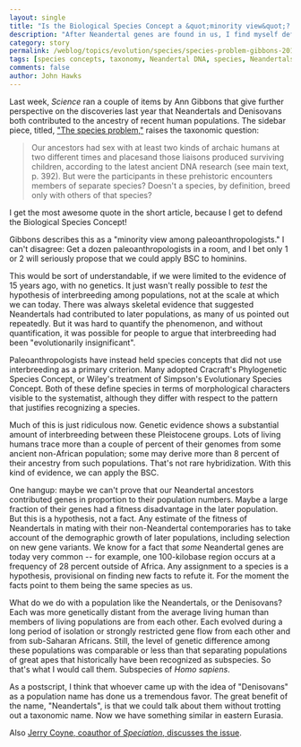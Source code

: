 ```yaml
---
layout: single 
title: "Is the Biological Species Concept a &quot;minority view&quot;? " 
description: "After Neandertal genes are found in us, I find myself defending the obvious idea that they&#39;re Homo sapiens." 
category: story
permalink: /weblog/topics/evolution/species/species-problem-gibbons-2011.html
tags: [species concepts, taxonomy, Neandertal DNA, species, Neandertals, Denisova] 
comments: false 
author: John Hawks 
---
```


Last week, <i>Science</i> ran a couple of items by Ann Gibbons that give further perspective on the discoveries last year that Neandertals and Denisovans both contributed to the ancestry of recent human populations. The sidebar piece, titled, <a href="http://dx.doi.org/10.1126/science.331.6016.394">"The species problem,"</a> raises the taxonomic question: 

<blockquote>Our ancestors had sex with at least two kinds of archaic humans at two different times and placesand those liaisons produced surviving children, according to the latest ancient DNA research (see main text, p. 392). But were the participants in these prehistoric encounters members of separate species? Doesn't a species, by definition, breed only with others of that species?</blockquote>

I get the most awesome quote in the short article, because I get to defend the Biological Species Concept! 

Gibbons describes this as a "minority view among paleoanthropologists." I can't disagree: Get a dozen paleoanthropologists in a room, and I bet only 1 or 2 will seriously propose that we could apply BSC to hominins. 

This would be sort of understandable, if we were limited to the evidence of 15 years ago, with no genetics. It just wasn't really possible to <i>test</i> the hypothesis of interbreeding among populations, not at the scale at which we can today. There was always skeletal evidence that suggested Neandertals had contributed to later populations, as many of us pointed out repeatedly. But it was hard to quantify the phenomenon, and without quantification, it was possible for people to argue that interbreeding had been "evolutionarily insignificant". 

Paleoanthropologists have instead held species concepts that did not use interbreeding as a primary criterion. Many adopted Cracraft's Phylogenetic Species Concept, or Wiley's treatment of Simpson's Evolutionary Species Concept. Both of these define species in terms of morphological characters visible to the systematist, although they differ with respect to the pattern that justifies recognizing a species. 

Much of this is just ridiculous now. Genetic evidence shows a substantial amount of interbreeding between these Pleistocene groups. Lots of living humans trace more than a couple of percent of their genomes from some ancient non-African population; some may derive more than 8 percent of their ancestry from such populations. That's not rare hybridization. With this kind of evidence, we can apply the BSC. 

One hangup: maybe we can't prove that our Neandertal ancestors contributed genes in proportion to their population numbers. Maybe a large fraction of their genes had a fitness disadvantage in the later population. But this is a hypothesis, not a fact. Any estimate of the fitness of Neandertals in mating with their non-Neandertal contemporaries has to take account of the demographic growth of later populations, including selection on new gene variants. We know for a fact that <i>some</i> Neandertal genes are today very common -- for example, one 100-kilobase region occurs at a frequency of 28 percent outside of Africa. Any assignment to a species is a hypothesis, provisional on finding new facts to refute it. For the moment the facts point to them being the same species as us.  

What do we do with a population like the Neandertals, or the Denisovans? Each was more genetically distant from the average living human than members of living populations are from each other. Each evolved during a long period of isolation or strongly restricted gene flow from each other and from sub-Saharan Africans. Still, the level of genetic difference among these populations was comparable or less than that separating populations of great apes that historically have been recognized as subspecies. So that's what I would call them. Subspecies of <i>Homo sapiens</i>. 

As a postscript, I think that whoever came up with the idea of "Denisovans" as a population name has done us a tremendous favor. The great benefit of the name, "Neandertals", is that we could talk about them without trotting out a taxonomic name. Now we have something similar in eastern Eurasia. 

Also <a href="http://whyevolutionistrue.wordpress.com/2011/01/28/how-many-species-of-humans-were-contemporaries/">Jerry Coyne, coauthor of <i>Speciation</i>, discusses the issue</a>. 



